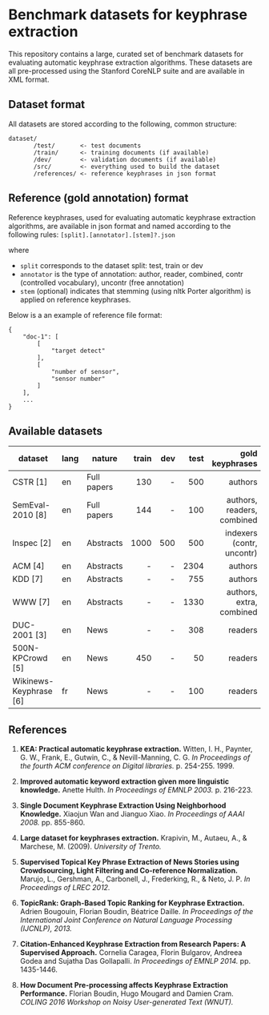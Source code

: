 # Benchmark datasets for keyphrase extraction

This repository contains a large, curated set of benchmark datasets for
evaluating automatic keyphrase extraction algorithms. These datasets are all
pre-processed using the Stanford CoreNLP suite and are available in XML format.

## Dataset format

All datasets are stored according to the following, common structure:

    dataset/
           /test/       <- test documents
           /train/      <- training documents (if available)
           /dev/        <- validation documents (if available)
           /src/        <- everything used to build the dataset
           /references/ <- reference keyphrases in json format

## Reference (gold annotation) format

Reference keyphrases, used for evaluating automatic keyphrase extraction
algorithms, are available in json format and named according to the following
rules: `[split].[annotator].[stem]?.json`

where

* `split` corresponds to the dataset split: test, train or dev
* `annotator` is the type of annotation: author, reader, combined, contr (controlled vocabulary), uncontr (free annotation)
* `stem` (optional) indicates that stemming (using nltk Porter algorithm) is applied on reference keyphrases.

Below is a an example of reference file format:

    {
        "doc-1": [
            [
                "target detect"
            ],
            [
                "number of sensor",
                "sensor number"
            ]
        ],
        ...
    }

## Available datasets

| dataset                | lang | nature       | train | dev | test | gold keyphrases            | keys/doc (test) |
| ---------------------- | ---- | ------------ | -----:| ---:| ----:| --------------------------:| --------------: |
| CSTR [1]               | en   | Full papers  | 130   | -   | 500  | authors                    | 5.4             |
| SemEval-2010 [8]       | en   | Full papers  | 144   | -   | 100  | authors, readers, combined | 3.9, 12.0, 14.7 |
| Inspec [2]             | en   | Abstracts    | 1000  | 500 | 500  | indexers (contr, uncontr)  | 4.5, 9.8        |
| ACM [4]                | en   | Abstracts    | -     | -   | 2304 | authors                    | 5.3             |
| KDD [7]                | en   | Abstracts    | -     | -   | 755  | authors                    | 4.1             |
| WWW [7]                | en   | Abstracts    | -     | -   | 1330 | authors, extra, combined   | 4.8, 4.2, 6.2   |
| DUC-2001 [3]           | en   | News         | -     | -   | 308  | readers                    | 8.1             |
| 500N-KPCrowd [5]       | en   | News         | 450   | -   | 50   | readers                    | 46.2            |
| Wikinews-Keyphrase [6] | fr   | News         | -     | -   | 100  | readers                    | 9.7             |


## References

1. **KEA: Practical automatic keyphrase extraction.**
   Witten, I. H., Paynter, G. W., Frank, E., Gutwin, C., & Nevill-Manning, C. G.
   *In Proceedings of the fourth ACM conference on Digital libraries.*
   p. 254-255. 1999.

2. **Improved automatic keyword extraction given more linguistic knowledge.**
   Anette Hulth.
   *In Proceedings of EMNLP 2003.*
   p. 216-223.

3. **Single Document Keyphrase Extraction Using Neighborhood Knowledge.**
   Xiaojun Wan and Jianguo Xiao.
   *In Proceedings of AAAI 2008.*
   pp. 855-860.

4. **Large dataset for keyphrases extraction.**
   Krapivin, M., Autaeu, A., & Marchese, M. (2009). 
   *University of Trento.*

5. **Supervised Topical Key Phrase Extraction of News Stories using
   Crowdsourcing, Light Filtering and Co-reference Normalization.**
   Marujo, L., Gershman, A., Carbonell, J., Frederking, R., & Neto, J. P.
   *In Proceedings of LREC 2012.*

6. **TopicRank: Graph-Based Topic Ranking for Keyphrase Extraction.**
   Adrien Bougouin, Florian Boudin, Béatrice Daille.
   *In Proceedings of the International Joint Conference on Natural Language
   Processing (IJCNLP), 2013.*

7. **Citation-Enhanced Keyphrase Extraction from Research Papers: A Supervised
   Approach.**
   Cornelia Caragea, Florin Bulgarov, Andreea Godea and Sujatha Das Gollapalli.
   *In Proceedings of EMNLP 2014.*
   pp. 1435-1446.

8. **How Document Pre-processing affects Keyphrase Extraction Performance.**
   Florian Boudin, Hugo Mougard and Damien Cram.
   *COLING 2016 Workshop on Noisy User-generated Text (WNUT).*











